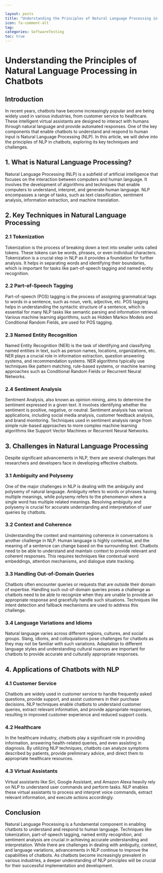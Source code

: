 ```yaml
---

layout: posts
title: "Understanding the Principles of Natural Language Processing in Chatbots"
icon: fa-comment-alt
tag:      
categories: SoftwareTesting
toc: true
---
```




# Understanding the Principles of Natural Language Processing in Chatbots

## Introduction

In recent years, chatbots have become increasingly popular and are being widely used in various industries, from customer service to healthcare. These intelligent virtual assistants are designed to interact with humans through natural language and provide automated responses. One of the key components that enable chatbots to understand and respond to human input is Natural Language Processing (NLP). In this article, we will delve into the principles of NLP in chatbots, exploring its key techniques and challenges.

## 1. What is Natural Language Processing?

Natural Language Processing (NLP) is a subfield of artificial intelligence that focuses on the interaction between computers and human language. It involves the development of algorithms and techniques that enable computers to understand, interpret, and generate human language. NLP encompasses a range of tasks, such as text classification, sentiment analysis, information extraction, and machine translation.

## 2. Key Techniques in Natural Language Processing

### 2.1 Tokenization

Tokenization is the process of breaking down a text into smaller units called tokens. These tokens can be words, phrases, or even individual characters. Tokenization is a crucial step in NLP as it provides a foundation for further analysis. It helps in separating words and identifying their boundaries, which is important for tasks like part-of-speech tagging and named entity recognition.

### 2.2 Part-of-Speech Tagging

Part-of-speech (POS) tagging is the process of assigning grammatical tags to words in a sentence, such as noun, verb, adjective, etc. POS tagging helps in understanding the syntactic structure of a sentence, which is essential for many NLP tasks like semantic parsing and information retrieval. Various machine learning algorithms, such as Hidden Markov Models and Conditional Random Fields, are used for POS tagging.

### 2.3 Named Entity Recognition

Named Entity Recognition (NER) is the task of identifying and classifying named entities in text, such as person names, locations, organizations, etc. NER plays a crucial role in information extraction, question answering systems, and recommendation systems. NER algorithms typically use techniques like pattern matching, rule-based systems, or machine learning approaches such as Conditional Random Fields or Recurrent Neural Networks.

### 2.4 Sentiment Analysis

Sentiment Analysis, also known as opinion mining, aims to determine the sentiment expressed in a given text. It involves identifying whether the sentiment is positive, negative, or neutral. Sentiment analysis has various applications, including social media analysis, customer feedback analysis, and brand monitoring. Techniques used in sentiment analysis range from simple rule-based approaches to more complex machine learning algorithms like Support Vector Machines or Recurrent Neural Networks.

## 3. Challenges in Natural Language Processing

Despite significant advancements in NLP, there are several challenges that researchers and developers face in developing effective chatbots.

### 3.1 Ambiguity and Polysemy

One of the major challenges in NLP is dealing with the ambiguity and polysemy of natural language. Ambiguity refers to words or phrases having multiple meanings, while polysemy refers to the phenomenon where a single word has multiple related meanings. Resolving ambiguity and polysemy is crucial for accurate understanding and interpretation of user queries by chatbots.

### 3.2 Context and Coherence

Understanding the context and maintaining coherence in conversations is another challenge in NLP. Human language is highly contextual, and the meaning of a sentence can change based on the surrounding text. Chatbots need to be able to understand and maintain context to provide relevant and coherent responses. This requires techniques like contextual word embeddings, attention mechanisms, and dialogue state tracking.

### 3.3 Handling Out-of-Domain Queries

Chatbots often encounter queries or requests that are outside their domain of expertise. Handling such out-of-domain queries poses a challenge as chatbots need to be able to recognize when they are unable to provide an appropriate response and gracefully handle such situations. Techniques like intent detection and fallback mechanisms are used to address this challenge.

### 3.4 Language Variations and Idioms

Natural language varies across different regions, cultures, and social groups. Slang, idioms, and colloquialisms pose challenges for chatbots as they may not be familiar with such variations. Adaptation to different language styles and understanding cultural nuances are important for chatbots to provide accurate and culturally appropriate responses.

## 4. Applications of Chatbots with NLP

### 4.1 Customer Service

Chatbots are widely used in customer service to handle frequently asked questions, provide support, and assist customers in their purchase decisions. NLP techniques enable chatbots to understand customer queries, extract relevant information, and provide appropriate responses, resulting in improved customer experience and reduced support costs.

### 4.2 Healthcare

In the healthcare industry, chatbots play a significant role in providing information, answering health-related queries, and even assisting in diagnosis. By utilizing NLP techniques, chatbots can analyze symptoms described by patients, provide preliminary advice, and direct them to appropriate healthcare resources.

### 4.3 Virtual Assistants

Virtual assistants like Siri, Google Assistant, and Amazon Alexa heavily rely on NLP to understand user commands and perform tasks. NLP enables these virtual assistants to process and interpret voice commands, extract relevant information, and execute actions accordingly.

## Conclusion

Natural Language Processing is a fundamental component in enabling chatbots to understand and respond to human language. Techniques like tokenization, part-of-speech tagging, named entity recognition, and sentiment analysis are crucial in achieving accurate understanding and interpretation. While there are challenges in dealing with ambiguity, context, and language variations, advancements in NLP continue to improve the capabilities of chatbots. As chatbots become increasingly prevalent in various industries, a deeper understanding of NLP principles will be crucial for their successful implementation and development.